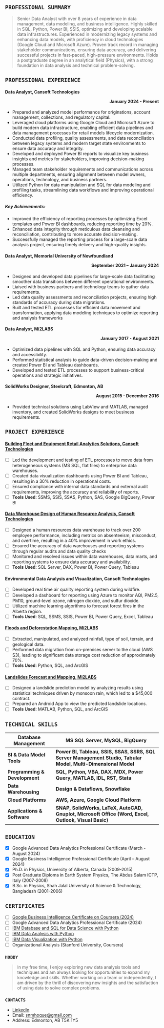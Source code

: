 ## `PROFESSIONAL SUMMARY`
> Senior Data Analyst with over 8 years of experience in data management, data modeling, and business intelligence. Highly skilled in SQL, Python, Power BI, SSIS, optimizing and developing scalable data infrastructures. Experienced in modernizing legacy systems and enhancing data models, with proficiency in cloud technologies (Google Cloud and Microsoft Azure). Proven track record in managing stakeholder communications, ensuring data accuracy, and delivering successful projects in fast-paced, high-pressure environments. Holds a postgraduate degree in an analytical field (Physics), with a strong foundation in data analysis and technical problem-solving.

## `PROFESSIONAL EXPERIENCE`
 #### Data Analyst, Cansoft Technologies <p align="right">January 2024 - Present</p> 
- Prepared and analyzed model performance for originations, account management, collections, and regulatory capital.
-	Leveraged cloud platforms using Google Cloud and Microsoft Azure to build modern data infrastructure, enabling efficient data pipelines and data management processes for retail models lifecycle modernization.
-	Conducted data profiling, quality assessments, and data reconciliation between legacy systems and modern target state environments to ensure data accuracy and integrity.
-	Developed and deployed Power BI reports to visualize key business insights and metrics for stakeholders, improving decision-making processes.
-	Managed team stakeholder requirements and communications across multiple departments, ensuring alignment between model owners, operations, technology, and business partners.
-	Utilized Python for data manipulation and SQL for data modeling and profiling tasks, streamlining data workflows and improving operational efficiency.

##### Key Achievements:
- Improved the efficiency of reporting processes by optimizing Excel templates and Power BI dashboards, reducing reporting time by 20%.
- Enhanced data integrity through meticulous data cleansing and reconciliation, contributing to more accurate decision-making.
- Successfully managed the reporting process for a large-scale data analysis project, ensuring timely delivery and high-quality insights.

#### Data Analyst, Memorial University of Newfoundland      <p align="right">September 2021 – January 2024</p>
-	Designed and developed data pipelines for large-scale data facilitating smoother data transitions between different operational environments.
-	Liaised with business partners and technology teams to gather data requirements.
-	Led data quality assessments and reconciliation projects, ensuring high standards of accuracy during data migrations.
-	Built and tested ETL processes for efficient data movement and transformation, applying data modeling techniques to optimize reporting and analysis frameworks

#### Data Analyst, Mi2LABS             <p align="right">January 2017 - August 2021</p>
- Optimized data pipelines with SQL and Python, ensuring data accuracy and accessibility.
- Performed statistical analysis to guide data-driven decision-making and created Power BI and Tableau dashboards.
- Developed and tested ETL processes to support business-critical operations and strategic initiatives.

#### SolidWorks Designer, Steelcraft, Edmonton, AB           <p align="right">August 2015 - December 2016</p>    
- Provided technical solutions using LabView and MATLAB, managed inventory, and created SolidWorks designs to meet business requirements.


## `PROJECT EXPERIENCE`
#### [Building Fleet and Equipment Retail Analytics Solutions, Cansoft Technologies](https://snmhoque123.github.io/sql.github.io/)
- [ ]	Led the development and testing of ETL processes to move data from heterogeneous systems (MS SQL, flat files) to enterprise data warehouses.
- [ ]	Created data visualization dashboards using Power BI and Tableau, resulting in a 30% reduction in operational costs.
- [ ]	Ensured compliance with internal data standards and external audit requirements, improving the accuracy and reliability of reports.
- [ ] **Tools Used**: SSMS, SSIS, SSAS, Python, SAS, Google BigQuery, Power BI

#### [Data Warehouse Design of Human Resource Analysis, Cansoft Technologies](https://public.tableau.com/app/profile/snm.hoque/viz/HR_Report_Tableau_Datbase/TescaHR)
- [ ]	Designed a human resources data warehouse to track over 200 employee performance, including metrics on absenteeism, misconduct, and overtime, resulting in a 40% improvement in work ethics.
- [ ]	Ensured the accuracy of data warehouses and reporting systems through regular audits and data quality checks
- [ ] Monitored and resolved issues within data warehouses, data marts, and reporting systems to ensure data accuracy and availability.
- [ ] **Tools Used**: SQL Server, DAX, Power BI, Power Query, Tableau

#### Environmental Data Analysis and Visualization, Cansoft Technologies
- [ ] Developed real time air quality reporting system during wildfire.
- [ ] Developed a dashboard for reporting using Azure to monitor AQI, PM2.5, PM10, ground-level ozone, nitrogen dioxide, and sulfur dioxide.
- [ ] Utilized machine learning algorithms to forecast forest fires in the Alberta region.
- [ ] **Tools Used**: SQL, SSMS, SSIS, Power BI, Power Query, Excel, Tableau

#### [Floods and Deforestation Mapping, Mi2LABS](https://snmhoque123.github.io/ml_landslides_app.github.io/)
- [ ] Extracted, manipulated, and analyzed rainfall, type of soil, terrain, and geological data.
- [ ] Performed data migration from on-premises server to the cloud (AWS S3), leading to significant data storage cost reduction of approximately 70%.
- [ ] **Tools Used**: Python, SQL, and ArcGIS

#### [Landslides Forecast and Mapping, Mi2LABS](https://snmhoque123.github.io/ml_landslides_app.github.io/)
- [ ] Designed a landslide prediction model by analyzing results using statistical techniques driven by monsoon rain, which led to a $45,000 contract.
- [ ] Prepared an Android App to view the predicted landslide locations.
- [ ] **Tools Used**: MATLAB, Python, SQL, and ArcGIS

## `TECHNICAL SKILLS`

 |Database Management| MS SQL Server, MySQL, BigQuery|
 |------------------------|------------------------------------------|
 |**BI & Data Model Tools**| **Power BI, Tableau, SSIS, SSAS, SSRS, SQL Server Management Studio, Tabular Model, Multi-Dimensional Model**|
 | **Programming & Development**| **SQL, Python, VBA, DAX, MDX, Power Query, MATLAB, IDL, RST, Stata**|
 | **Data Warehousing**| **Design & Dataflows, Snowflake**|
 | **Cloud Platforms**| **AWS, Azure, Google Cloud Platform**|
 | **Applications & Software** | **SNAP, SolidWorks, LaTeX, AutoCAD, Gnuplot, Microsoft Office (Word, Excel, Outlook, Visual Basic)**|

## `EDUCATION`
- [x] Google Advanced Data Analytics Professional Certificate (March -August 2024)
- [x] Google Business Intelligence Professional Certificate (April – August 2024)
- [x] Ph.D. in Physics, University of Alberta, Canada (2009-2015)
- [x] Post Graduate Diploma in Earth System Physics, The Abdus Salam ICTP, Italy (2007-2008)
- [x] B.Sc. in Physics, Shah Jalal University of Science & Technology, Bangladesh (2001-2006)

## `CERTIFICATES`
- [ ] [Google Business Intelligence Certificate on Coursera (2024)](https://coursera.org/share/a5e1c058eab74699d255d1f07c52ba4f)
- [ ] Google Advanced Data Analytics Professional Certificate (2024)
- [ ] [IBM Database and SQL for Data Science with Python](https://coursera.org/verify/SN4EFWQP9XTA)
- [ ] [IBM Data Analysis with Python](https://www.coursera.org/user/4ed67fcc41caae342302b2e71ec06819)
- [ ] [IBM Data Visualization with Python](https://www.coursera.org/user/4ed67fcc41caae342302b2e71ec06819)
- [ ] Organizational Analysis (Stanford University, Coursera)

### `HOBBY`
> In my free time, I enjoy exploring new data analysis tools and techniques and am always looking for opportunities to expand my knowledge and skills. Whether working on a team or independently, I am driven by the thrill of discovering new insights and the satisfaction of using data to solve complex problems.

### `CONTACTS`
- [LinkedIn](https://www.linkedin.com/in/s-n-m-azizul-hoque-baba3b27/)
- Email: snmhoque@gmail.com
- Address: Edmonton, AB T5K 1Y5

